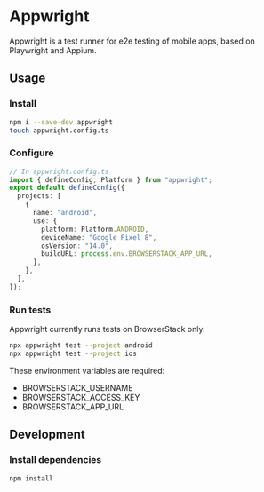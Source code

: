 # Appwright

Appwright is a test runner for e2e testing of mobile apps, based on Playwright and Appium.

## Usage

### Install

```sh
npm i --save-dev appwright
touch appwright.config.ts
```

### Configure

```ts
// In appwright.config.ts
import { defineConfig, Platform } from "appwright";
export default defineConfig({
  projects: [
    {
      name: "android",
      use: {
        platform: Platform.ANDROID,
        deviceName: "Google Pixel 8",
        osVersion: "14.0",
        buildURL: process.env.BROWSERSTACK_APP_URL,
      },
    },
  ],
});
```

### Run tests

Appwright currently runs tests on BrowserStack only.

```sh
npx appwright test --project android
npx appwright test --project ios
```

These environment variables are required:

- BROWSERSTACK_USERNAME
- BROWSERSTACK_ACCESS_KEY
- BROWSERSTACK_APP_URL

## Development

### Install dependencies

```bash
npm install
```
